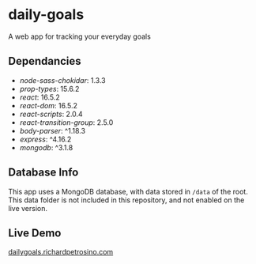 # daily-goals

A web app for tracking your everyday goals

## Dependancies

-   _node-sass-chokidar_: 1.3.3
-   _prop-types_: 15.6.2
-   _react_: 16.5.2
-   _react-dom_: 16.5.2
-   _react-scripts_: 2.0.4
-   _react-transition-group_: 2.5.0
-   _body-parser_: ^1.18.3
-   _express_: ^4.16.2
-   _mongodb_: ^3.1.8

## Database Info

This app uses a MongoDB database, with data stored in `/data` of the root. This data folder is not included in this repository, and not enabled on the live version.

## Live Demo
[dailygoals.richardpetrosino.com](https://dailygoals.richardpetrosino.com)
